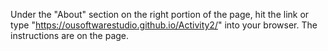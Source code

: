 Under the "About" section on the right portion of the page, hit the link or type "https://ousoftwarestudio.github.io/Activity2/" into your browser. The instructions are on the page.
